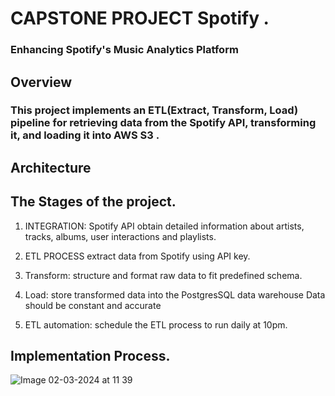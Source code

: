 # CAPSTONE PROJECT Spotify . 
### Enhancing Spotify's Music Analytics Platform
## Overview


### This project implements an ETL(Extract, Transform, Load) pipeline for retrieving data from the Spotify API, transforming it, and loading it into AWS S3 . 

## Architecture


## The Stages of the project.
  1. INTEGRATION: Spotify API obtain detailed information about artists, tracks, albums, user interactions and playlists.
  2. ETL PROCESS extract data from Spotify using API key.
  3. Transform: structure and format raw data to fit predefined schema.
  4. Load: store transformed data into the PostgresSQL data warehouse Data should be constant and accurate

  5. ETL automation: schedule the ETL process to run daily at 10pm.

## Implementation Process.
![Image 02-03-2024 at 11 39](https://github.com/nessymoy/Spotify_capston_project/assets/136928658/b0833c05-f2d8-414b-819b-621e5f495c2d)



